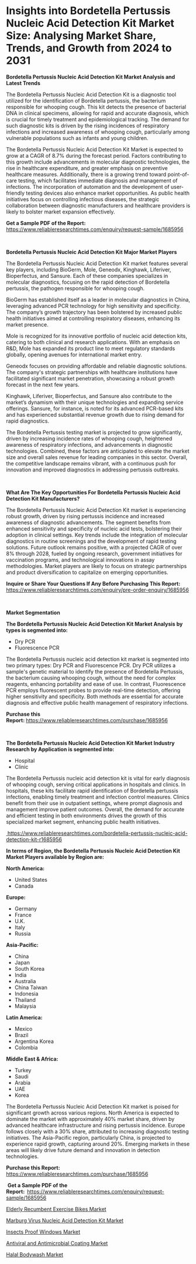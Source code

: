 <p><h1>Insights into Bordetella Pertussis Nucleic Acid Detection Kit Market Size: Analysing Market Share, Trends, and Growth from 2024 to 2031</h1></p><p><strong>Bordetella Pertussis Nucleic Acid Detection Kit Market Analysis and Latest Trends</strong></p>
<p><p>The Bordetella Pertussis Nucleic Acid Detection Kit is a diagnostic tool utilized for the identification of Bordetella pertussis, the bacterium responsible for whooping cough. This kit detects the presence of bacterial DNA in clinical specimens, allowing for rapid and accurate diagnosis, which is crucial for timely treatment and epidemiological tracking. The demand for such diagnostic kits is driven by the rising incidences of respiratory infections and increased awareness of whooping cough, particularly among vulnerable populations such as infants and young children.</p><p>The Bordetella Pertussis Nucleic Acid Detection Kit Market is expected to grow at a CAGR of 8.7% during the forecast period. Factors contributing to this growth include advancements in molecular diagnostic technologies, the rise in healthcare expenditure, and greater emphasis on preventive healthcare measures. Additionally, there is a growing trend toward point-of-care testing, which facilitates immediate diagnosis and management of infections. The incorporation of automation and the development of user-friendly testing devices also enhance market opportunities. As public health initiatives focus on controlling infectious diseases, the strategic collaboration between diagnostic manufacturers and healthcare providers is likely to bolster market expansion effectively.</p></p>
<p><strong>Get a Sample PDF of the Report:&nbsp;</strong> <a href="https://www.reliableresearchtimes.com/enquiry/request-sample/1685956?utm_campaign=1355&utm_medium=2&utm_source=Github&utm_content=ia&utm_term=13102024&utm_id=bordetella-pertussis-nucleic-acid-detection-kit">https://www.reliableresearchtimes.com/enquiry/request-sample/1685956</a></p>
<p>&nbsp;</p>
<p><strong>Bordetella Pertussis Nucleic Acid Detection Kit Major Market Players</strong></p>
<p><p>The Bordetella Pertussis Nucleic Acid Detection Kit market features several key players, including BioGerm, Mole, Geneodx, Kinghawk, Liferiver, Bioperfectus, and Sansure. Each of these companies specializes in molecular diagnostics, focusing on the rapid detection of Bordetella pertussis, the pathogen responsible for whooping cough. </p><p>BioGerm has established itself as a leader in molecular diagnostics in China, leveraging advanced PCR technology for high sensitivity and specificity. The company’s growth trajectory has been bolstered by increased public health initiatives aimed at controlling respiratory diseases, enhancing its market presence.</p><p>Mole is recognized for its innovative portfolio of nucleic acid detection kits, catering to both clinical and research applications. With an emphasis on R&D, Mole has expanded its product line to meet regulatory standards globally, opening avenues for international market entry.</p><p>Geneodx focuses on providing affordable and reliable diagnostic solutions. The company's strategic partnerships with healthcare institutions have facilitated significant market penetration, showcasing a robust growth forecast in the next few years.</p><p>Kinghawk, Liferiver, Bioperfectus, and Sansure also contribute to the market’s dynamism with their unique technologies and expanding service offerings. Sansure, for instance, is noted for its advanced PCR-based kits and has experienced substantial revenue growth due to rising demand for rapid diagnostics.</p><p>The Bordetella Pertussis testing market is projected to grow significantly, driven by increasing incidence rates of whooping cough, heightened awareness of respiratory infections, and advancements in diagnostic technologies. Combined, these factors are anticipated to elevate the market size and overall sales revenue for leading companies in this sector. Overall, the competitive landscape remains vibrant, with a continuous push for innovation and improved diagnostics in addressing pertussis outbreaks.</p></p>
<p>&nbsp;</p>
<p><strong>What Are The Key Opportunities For Bordetella Pertussis Nucleic Acid Detection Kit Manufacturers?</strong></p>
<p><p>The Bordetella Pertussis Nucleic Acid Detection Kit market is experiencing robust growth, driven by rising pertussis incidence and increased awareness of diagnostic advancements. The segment benefits from enhanced sensitivity and specificity of nucleic acid tests, bolstering their adoption in clinical settings. Key trends include the integration of molecular diagnostics in routine screenings and the development of rapid testing solutions. Future outlook remains positive, with a projected CAGR of over 8% through 2028, fueled by ongoing research, government initiatives for vaccination programs, and technological innovations in assay methodologies. Market players are likely to focus on strategic partnerships and product diversification to capitalize on emerging opportunities.</p></p>
<p><strong>Inquire or Share Your Questions If Any Before Purchasing This Report:</strong> <a href="https://www.reliableresearchtimes.com/enquiry/pre-order-enquiry/1685956?utm_campaign=1355&utm_medium=2&utm_source=Github&utm_content=ia&utm_term=13102024&utm_id=bordetella-pertussis-nucleic-acid-detection-kit">https://www.reliableresearchtimes.com/enquiry/pre-order-enquiry/1685956</a></p>
<p>&nbsp;</p>
<p><strong>Market Segmentation</strong></p>
<p><strong>The Bordetella Pertussis Nucleic Acid Detection Kit Market Analysis by types is segmented into:</strong></p>
<p><ul><li>Dry PCR</li><li>Fluorescence PCR</li></ul></p>
<p><p>The Bordetella Pertussis nucleic acid detection kit market is segmented into two primary types: Dry PCR and Fluorescence PCR. Dry PCR utilizes a sample's genetic material to identify the presence of Bordetella Pertussis, the bacterium causing whooping cough, without the need for complex reagents, enhancing portability and ease of use. In contrast, Fluorescence PCR employs fluorescent probes to provide real-time detection, offering higher sensitivity and specificity. Both methods are essential for accurate diagnosis and effective public health management of respiratory infections.</p></p>
<p><strong>Purchase this Report:&nbsp;</strong><a href="https://www.reliableresearchtimes.com/purchase/1685956?utm_campaign=1355&utm_medium=2&utm_source=Github&utm_content=ia&utm_term=13102024&utm_id=bordetella-pertussis-nucleic-acid-detection-kit">https://www.reliableresearchtimes.com/purchase/1685956</a></p>
<p>&nbsp;</p>
<p><strong>The Bordetella Pertussis Nucleic Acid Detection Kit Market Industry Research by Application is segmented into:</strong></p>
<p><ul><li>Hospital</li><li>Clinic</li></ul></p>
<p><p>The Bordetella Pertussis nucleic acid detection kit is vital for early diagnosis of whooping cough, serving critical applications in hospitals and clinics. In hospitals, these kits facilitate rapid identification of Bordetella pertussis infections, enabling timely treatment and infection control measures. Clinics benefit from their use in outpatient settings, where prompt diagnosis and management improve patient outcomes. Overall, the demand for accurate and efficient testing in both environments drives the growth of this specialized market segment, enhancing public health initiatives.</p></p>
<p><a href="https://www.reliableresearchtimes.com/bordetella-pertussis-nucleic-acid-detection-kit-r1685956?utm_campaign=1355&utm_medium=2&utm_source=Github&utm_content=ia&utm_term=13102024&utm_id=bordetella-pertussis-nucleic-acid-detection-kit">&nbsp;https://www.reliableresearchtimes.com/bordetella-pertussis-nucleic-acid-detection-kit-r1685956</a></p>
<p><strong>In terms of Region, the Bordetella Pertussis Nucleic Acid Detection Kit Market Players available by Region are:</strong></p>
<p>
    <p> <strong> North America: </strong>
        <ul>
            <li>United States</li>
            <li>Canada</li>
        </ul>
        </p> 
    <p> <strong> Europe: </strong>
        <ul>
            <li>Germany</li>
            <li>France</li>
            <li>U.K.</li>
            <li>Italy</li>
            <li>Russia</li>
        </ul>
        </p> 
    <p> <strong> Asia-Pacific: </strong>
        <ul>
            <li>China</li>
            <li>Japan</li>
            <li>South Korea</li>
            <li>India</li>
            <li>Australia</li>
            <li>China Taiwan</li>
            <li>Indonesia</li>
            <li>Thailand</li>
            <li>Malaysia</li>
        </ul>
        </p> 
    <p> <strong> Latin America: </strong>
        <ul>
            <li>Mexico</li>
            <li>Brazil</li>
            <li>Argentina Korea</li>
            <li>Colombia</li>
        </ul>
        </p> 
    <p> <strong> Middle East & Africa: </strong>
        <ul>
            <li>Turkey</li>
            <li>Saudi</li>
            <li>Arabia</li>
            <li>UAE</li>
            <li>Korea</li>
        </ul>
    </p>
    </p>
<p><p>The Bordetella Pertussis Nucleic Acid Detection Kit market is poised for significant growth across various regions. North America is expected to dominate the market with approximately 40% market share, driven by advanced healthcare infrastructure and rising pertussis incidence. Europe follows closely with a 30% share, attributed to increasing diagnostic testing initiatives. The Asia-Pacific region, particularly China, is projected to experience rapid growth, capturing around 20%. Emerging markets in these areas will likely drive future demand and innovation in detection technologies.</p></p>
<p><strong>Purchase this Report: </strong><a href="https://www.reliableresearchtimes.com/purchase/1685956?utm_campaign=1355&utm_medium=2&utm_source=Github&utm_content=ia&utm_term=13102024&utm_id=bordetella-pertussis-nucleic-acid-detection-kit">https://www.reliableresearchtimes.com/purchase/1685956</a></p>
<p>&nbsp;<strong>Get a Sample PDF of the Report:&nbsp;&nbsp;</strong><a href="https://www.reliableresearchtimes.com/enquiry/request-sample/1685956?utm_campaign=1355&utm_medium=2&utm_source=Github&utm_content=ia&utm_term=13102024&utm_id=bordetella-pertussis-nucleic-acid-detection-kit">https://www.reliableresearchtimes.com/enquiry/request-sample/1685956</a></p>
<p><strong></strong></p>
<p><p><a href="https://www.linkedin.com/pulse/elderly-recumbent-exercise-bikes-market-analysis-product-xm5be?utm_campaign=1355&utm_medium=2&utm_source=Github&utm_content=ia&utm_term=13102024&utm_id=bordetella-pertussis-nucleic-acid-detection-kit">Elderly Recumbent Exercise Bikes Market</a></p><p><a href="https://github.com/arionmp/Market-Research-Report-List-5/blob/main/marburg-virus-nucleic-acid-detection-kit-market.md?utm_campaign=1355&utm_medium=2&utm_source=Github&utm_content=ia&utm_term=13102024&utm_id=bordetella-pertussis-nucleic-acid-detection-kit">Marburg Virus Nucleic Acid Detection Kit Market</a></p><p><a href="https://www.linkedin.com/pulse/global-insects-proof-windows-industry-types-applications-cdhnc?utm_campaign=1355&utm_medium=2&utm_source=Github&utm_content=ia&utm_term=13102024&utm_id=bordetella-pertussis-nucleic-acid-detection-kit">Insects Proof Windows Market</a></p><p><a href="https://www.linkedin.com/pulse/antiviral-antimicrobial-coating-market-outlook-share-analysis-kq5ic?utm_campaign=1355&utm_medium=2&utm_source=Github&utm_content=ia&utm_term=13102024&utm_id=bordetella-pertussis-nucleic-acid-detection-kit">Antiviral and Antimicrobial Coating Market</a></p><p><a href="https://www.linkedin.com/pulse/halal-bodywash-momentum-charting-14-cagr-path-2024-2031-8rnee?utm_campaign=1355&utm_medium=2&utm_source=Github&utm_content=ia&utm_term=13102024&utm_id=bordetella-pertussis-nucleic-acid-detection-kit">Halal Bodywash Market</a></p></p>